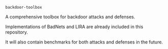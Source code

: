 `backdoor-toolbox`

A comprehensive toolbox for backdoor attacks and defenses.

Implementations of BadNets and LIRA are already included in this repository.

It will also contain benchmarks for both attacks and defenses in the future.
